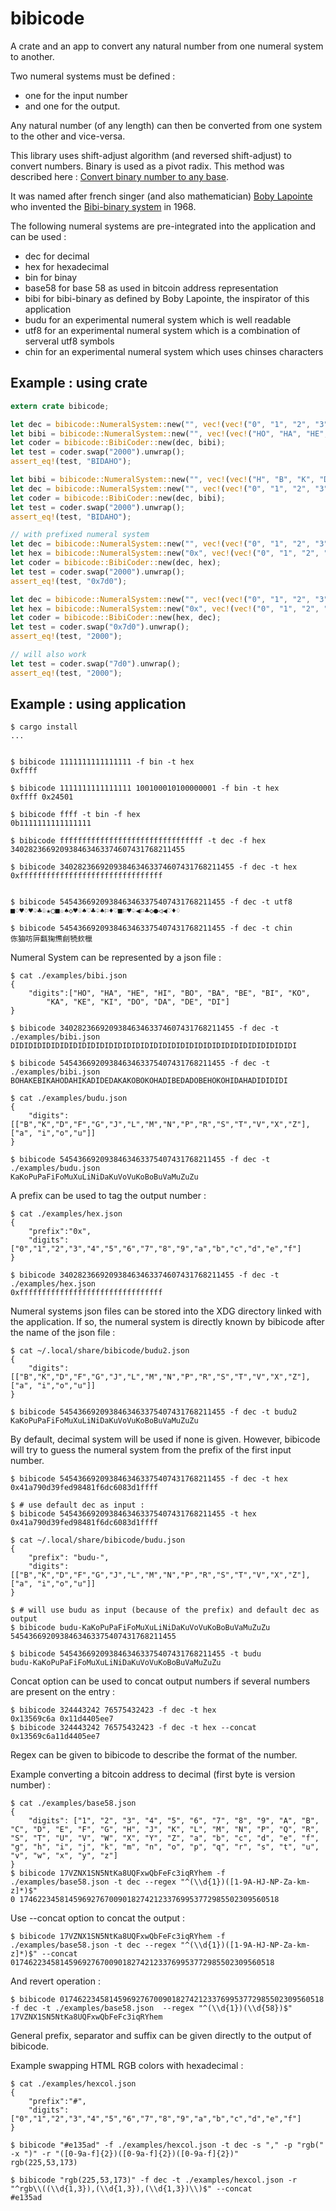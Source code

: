 # bibicode

A crate and an app to convert any natural number from one numeral system to another.

Two numeral systems must be defined :
- one for the input number
- and one for the output.

Any natural number (of any length) can then be converted from one system to the other and vice-versa.

This library uses shift-adjust algorithm (and reversed shift-adjust) to convert numbers. Binary is used as a pivot radix. This method was described here : [Convert binary number to any base](https://www.edn.com/design/systems-design/4460458/Convert-binary-number-to-any-base).

It was named after french singer (and also mathematician) [Boby Lapointe](https://en.wikipedia.org/wiki/Boby_Lapointe) who invented the [Bibi-binary system](s://en.wikipedia.org/wiki/Bibi-binary) in 1968.

The following numeral systems are pre-integrated into the application and can be used :
- dec for decimal
- hex for hexadecimal
- bin for binay
- base58 for base 58 as used in bitcoin address representation
- bibi for bibi-binary as defined by Boby Lapointe, the inspirator of this application
- budu for an experimental numeral system which is well readable
- utf8 for an experimental numeral system which is a combination of serveral utf8 symbols
- chin for an experimental numeral system which uses chinses characters


## Example : using crate
```rust
extern crate bibicode;

let dec = bibicode::NumeralSystem::new("", vec!(vec!("0", "1", "2", "3", "4", "5", "6", "7", "8", "9"))).unwrap();
let bibi = bibicode::NumeralSystem::new("", vec!(vec!("HO", "HA", "HE", "HI", "BO", "BA", "BE", "BI", "KO", "KA", "KE", "KI", "DO", "DA", "DE", ))).unwrap();
let coder = bibicode::BibiCoder::new(dec, bibi);
let test = coder.swap("2000").unwrap();
assert_eq!(test, "BIDAHO");

let bibi = bibicode::NumeralSystem::new("", vec!(vec!("H", "B", "K", "D"), vec!("O", "A", "E", "I"))).unwrap();
let dec = bibicode::NumeralSystem::new("", vec!(vec!("0", "1", "2", "3", "4", "5", "6", "7", "8", "9"))).unwrap();
let coder = bibicode::BibiCoder::new(dec, bibi);
let test = coder.swap("2000").unwrap();
assert_eq!(test, "BIDAHO");

// with prefixed numeral system
let dec = bibicode::NumeralSystem::new("", vec!(vec!("0", "1", "2", "3", "4", "5", "6", "7", "8", "9"))).unwrap();
let hex = bibicode::NumeralSystem::new("0x", vec!(vec!("0", "1", "2", "3", "4", "5", "6", "7", "8", "9", "a", "b", "c", "d", "e", "f"))).unwrap();
let coder = bibicode::BibiCoder::new(dec, hex);
let test = coder.swap("2000").unwrap();
assert_eq!(test, "0x7d0");

let dec = bibicode::NumeralSystem::new("", vec!(vec!("0", "1", "2", "3", "4", "5", "6", "7", "8", "9"))).unwrap();
let hex = bibicode::NumeralSystem::new("0x", vec!(vec!("0", "1", "2", "3", "4", "5", "6", "7", "8", "9", "a", "b", "c", "d", "e", "f"))).unwrap();
let coder = bibicode::BibiCoder::new(hex, dec);
let test = coder.swap("0x7d0").unwrap();
assert_eq!(test, "2000");

// will also work
let test = coder.swap("7d0").unwrap();
assert_eq!(test, "2000");
```

## Example : using application

```shell
$ cargo install
...


$ bibicode 1111111111111111 -f bin -t hex
0xffff

$ bibicode 1111111111111111 100100010100000001 -f bin -t hex
0xffff 0x24501

$ bibicode ffff -t bin -f hex
0b1111111111111111

$ bibicode ffffffffffffffffffffffffffffffff -t dec -f hex
340282366920938463463374607431768211455

$ bibicode 340282366920938463463374607431768211455 -f dec -t hex
0xffffffffffffffffffffffffffffffff


$ bibicode 5454366920938463463375407431768211455 -f dec -t utf8
■♢♥♢♥♤♣♧★○■☆♠◇♥♧♠♡♣♤♠⚐♦♡■⚐♥♤◀⚐♣◇●◁◀♡♦♢

$ bibicode 5454366920938463463375407431768211455 -f dec -t chin
㑈㹨㕫㕃㽃㹼㷶㓱㸿㰪㯿
```

Numeral System can be represented by a json file :

```shell
$ cat ./examples/bibi.json
{
    "digits":["HO", "HA", "HE", "HI", "BO", "BA", "BE", "BI", "KO",
        "KA", "KE", "KI", "DO", "DA", "DE", "DI"]
}

$ bibicode 340282366920938463463374607431768211455 -f dec -t ./examples/bibi.json
DIDIDIDIDIDIDIDIDIDIDIDIDIDIDIDIDIDIDIDIDIDIDIDIDIDIDIDIDIDIDIDI

$ bibicode 5454366920938463463375407431768211455 -f dec -t ./examples/bibi.json
BOHAKEBIKAHODAHIKADIDEDAKAKOBOKOHADIBEDADOBEHOKOHIDAHADIDIDIDI

$ cat ./examples/budu.json
{
    "digits": [["B","K","D","F","G","J","L","M","N","P","R","S","T","V","X","Z"], ["a", "i","o","u"]]
}

$ bibicode 5454366920938463463375407431768211455 -f dec -t ./examples/budu.json
KaKoPuPaFiFoMuXuLiNiDaKuVoVuKoBoBuVaMuZuZu
```

A prefix can be used to tag the output number :

```shell
$ cat ./examples/hex.json
{
    "prefix":"0x",
    "digits":["0","1","2","3","4","5","6","7","8","9","a","b","c","d","e","f"]
}

$ bibicode 340282366920938463463374607431768211455 -f dec -t ./examples/hex.json
0xffffffffffffffffffffffffffffffff
```

Numeral systems json files can be stored into the XDG directory linked with the application. If so, the numeral system is directly known by bibicode after the name of the json file :

```shell
$ cat ~/.local/share/bibicode/budu2.json
{
    "digits": [["B","K","D","F","G","J","L","M","N","P","R","S","T","V","X","Z"], ["a", "i","o","u"]]
}

$ bibicode 5454366920938463463375407431768211455 -f dec -t budu2
KaKoPuPaFiFoMuXuLiNiDaKuVoVuKoBoBuVaMuZuZu
```

By default, decimal system will be used if none is given. However, bibicode will try to guess the numeral system from the prefix of the first input number.

```shell
$ bibicode 5454366920938463463375407431768211455 -f dec -t hex
0x41a790d39fed98481f6dc6083d1ffff

$ # use default dec as input :
$ bibicode 5454366920938463463375407431768211455 -t hex
0x41a790d39fed98481f6dc6083d1ffff

$ cat ~/.local/share/bibicode/budu.json
{
    "prefix": "budu-",
    "digits": [["B","K","D","F","G","J","L","M","N","P","R","S","T","V","X","Z"], ["a", "i","o","u"]]
}

$ # will use budu as input (because of the prefix) and default dec as output
$ bibicode budu-KaKoPuPaFiFoMuXuLiNiDaKuVoVuKoBoBuVaMuZuZu
5454366920938463463375407431768211455

$ bibicode 5454366920938463463375407431768211455 -t budu
budu-KaKoPuPaFiFoMuXuLiNiDaKuVoVuKoBoBuVaMuZuZu
```

Concat option can be used to concat output numbers if several numbers are present on the entry :

```shell
$ bibicode 324443242 76575432423 -f dec -t hex
0x13569c6a 0x11d4405ee7
$ bibicode 324443242 76575432423 -f dec -t hex --concat
0x13569c6a11d4405ee7
```

Regex can be given to bibicode to describe the format of the number.

Example converting a bitcoin address to decimal (first byte is version number) :
```shell
$ cat ./examples/base58.json
{
    "digits": ["1", "2", "3", "4", "5", "6", "7", "8", "9", "A", "B", "C", "D", "E", "F", "G", "H", "J", "K", "L", "M", "N", "P", "Q", "R", "S", "T", "U", "V", "W", "X", "Y", "Z", "a", "b", "c", "d", "e", "f", "g", "h", "i", "j", "k", "m", "n", "o", "p", "q", "r", "s", "t", "u", "v", "w", "x", "y", "z"]
}
$ bibicode 17VZNX1SN5NtKa8UQFxwQbFeFc3iqRYhem -f ./examples/base58.json -t dec --regex "^(\\d{1})([1-9A-HJ-NP-Za-km-z]*)$"
0 1746223458145969276700901827421233769953772985502309560518
```

Use --concat option to concat the output :
```shell
$ bibicode 17VZNX1SN5NtKa8UQFxwQbFeFc3iqRYhem -f ./examples/base58.json -t dec --regex "^(\\d{1})([1-9A-HJ-NP-Za-km-z]*)$" --concat
01746223458145969276700901827421233769953772985502309560518
```

And revert operation :
```shell
$ bibicode 01746223458145969276700901827421233769953772985502309560518 -f dec -t ./examples/base58.json  --regex "^(\\d{1})(\\d{58})$"
17VZNX1SN5NtKa8UQFxwQbFeFc3iqRYhem
```

General prefix, separator and suffix can be given directly to the output of bibicode.

Example swapping HTML RGB colors with hexadecimal :
```shell
$ cat ./examples/hexcol.json
{
    "prefix":"#",
    "digits":["0","1","2","3","4","5","6","7","8","9","a","b","c","d","e","f"]
}

$ bibicode "#e135ad" -f ./examples/hexcol.json -t dec -s "," -p "rgb(" -x ")" -r "([0-9a-f]{2})([0-9a-f]{2})([0-9a-f]{2})"
rgb(225,53,173)

$ bibicode "rgb(225,53,173)" -f dec -t ./examples/hexcol.json -r "^rgb\\((\\d{1,3}),(\\d{1,3}),(\\d{1,3})\\)$" --concat
#e135ad
```


